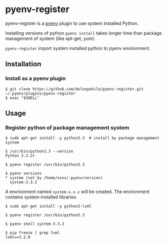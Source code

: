 pyenv-register
==============
pyenv-register is a [pyenv](https://github.com/yyuu/pyenv) plugin
to use system installed Python.

Installing versions of python `pyenv install` takes longer time
than package management of system (like apt-get, yum).

`pyenv-register` import system installed python to pyenv environment.

Installation
------------
### Install as a pyenv plugin

    $ git clone https://github.com/doloopwhile/pyenv-register.git ~/.pyenv/plugins/pyenv-register
    $ exec "$SHELL"

Usage
-----
### Register python of package management system

    $ sudo apt-get install -y python3.3  # install by package management system

    $ /usr/bin/python3.3 --version
    Python 3.3.2+

    $ pyenv register /usr/bin/python3.3

    $ pyenv versions
    * system (set by /home/xxxx/.pyenv/version)
      system-3.3.2

A envrionment named `system-x.x.x` will be created.
The environment contains system installed libraries.

    $ sudo apt-get install -y python3-lxml

    $ pyenv register /usr/bin/python3.3

    $ pyenv shell system-3.3.2

    $ pip freeze | grep lxml
    lxml==3.2.0

